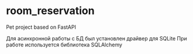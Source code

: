# room_reservation
Pet project based on FastAPI


Для асинхронной работы с БД был установлен драйвер для SQLite
При работе используется библиотека SQLAlchemy